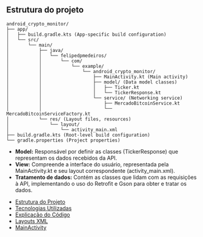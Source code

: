 ## Estrutura do projeto
```
android_crypto_monitor/
├── app/
│   ├── build.gradle.kts (App-specific build configuration)
│   └── src/
│       └── main/
│           ├── java/
│           │   └── felipedpmedeiros/
│           │       └── com/
│           │           └── example/
│           │               └── android_crypto_monitor/
│           │                   ├── MainActivity.kt (Main activity)
│           │                   ├── model/ (Data model classes)
│           │                   │   ├── Ticker.kt
│           │                   │   └── TickerResponse.kt
│           │                   └── service/ (Networking service)
│           │                       ├── MercadoBitcoinService.kt
│           │                       └── MercadoBitcoinServiceFactory.kt
│           └── res/ (Layout files, resources)
│               └── layout/
│                   └── activity_main.xml
├── build.gradle.kts (Root-level build configuration)
└── gradle.properties (Project properties)
```
*   **Model:** Responsável por definir as classes (TickerResponse) que representam os dados recebidos da API.
*   **View:** Compreende a interface do usuário, representada pela MainActivity.kt e seu layout correspondente (activity_main.xml).
*   **Tratamento de dados:** Contém as classes que lidam com as requisições à API, implementando o uso do Retrofit e Gson para obter e tratar os dados.

- [Estrutura do Projeto](estrutura_projeto.md)
- [Tecnologias Utilizadas](tecnologias_utilizadas.md)
- [Explicação do Código](explicacao_codigo.md)
- [Layouts XML](layouts.md)
- [MainActivity](mainactivity.md)
